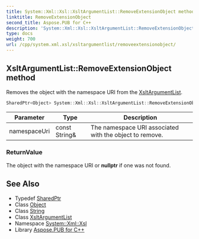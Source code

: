 ```yaml
---
title: System::Xml::Xsl::XsltArgumentList::RemoveExtensionObject method
linktitle: RemoveExtensionObject
second_title: Aspose.PUB for C++
description: 'System::Xml::Xsl::XsltArgumentList::RemoveExtensionObject method. Removes the object with the namespace URI from the XsltArgumentList in C++.'
type: docs
weight: 700
url: /cpp/system.xml.xsl/xsltargumentlist/removeextensionobject/
---
```

## XsltArgumentList::RemoveExtensionObject method


Removes the object with the namespace URI from the [XsltArgumentList](../).

```cpp
SharedPtr<Object> System::Xml::Xsl::XsltArgumentList::RemoveExtensionObject(const String &namespaceUri)
```


| Parameter | Type | Description |
| --- | --- | --- |
| namespaceUri | const String\& | The namespace URI associated with the object to remove. |

### ReturnValue

The object with the namespace URI or **nullptr** if one was not found.

## See Also

* Typedef [SharedPtr](../../../system/sharedptr/)
* Class [Object](../../../system/object/)
* Class [String](../../../system/string/)
* Class [XsltArgumentList](../)
* Namespace [System::Xml::Xsl](../../)
* Library [Aspose.PUB for C++](../../../)
